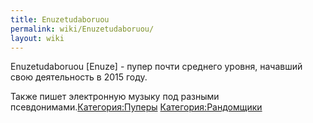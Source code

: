 ```yaml
---
title: Enuzetudaboruou
permalink: wiki/Enuzetudaboruou/
layout: wiki
---
```


Enuzetudaboruou \[Enuze\] - пупер почти среднего уровня, начавший свою
деятельность в 2015 году.

Также пишет электронную музыку под разными
псевдонимами.[Категория:Пуперы](Категория:Пуперы "wikilink")
[Категория:Рандомщики](Категория:Рандомщики "wikilink")
